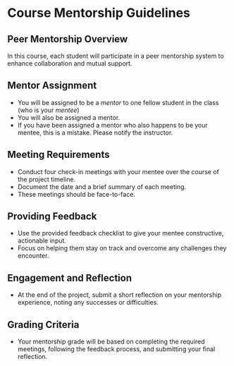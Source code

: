 # Course Mentorship Guidelines

## Peer Mentorship Overview

In this course, each student will participate in a peer mentorship system to enhance collaboration and mutual support.

## Mentor Assignment

- You will be assigned to be a *mentor* to one fellow student in the class (who is your *mentee*)
- You will also be assigned a mentor.
- If you have been assigned a mentor who also happens to be your mentee, this is a mistake. Please notify the instructor.

## Meeting Requirements

- Conduct four check-in meetings with your mentee over the course of the project timeline.
- Document the date and a brief summary of each meeting.
- These meetings should be face-to-face.

## Providing Feedback

- Use the provided feedback checklist to give your mentee constructive, actionable input.
- Focus on helping them stay on track and overcome any challenges they encounter.

## Engagement and Reflection

- At the end of the project, submit a short reflection on your mentorship experience, noting any successes or difficulties.

## Grading Criteria

- Your mentorship grade will be based on completing the required meetings, following the feedback process, and submitting your final reflection.
